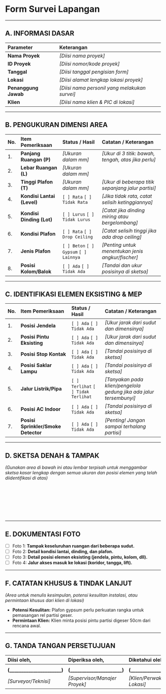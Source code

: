 # Form Survei Lapangan

---

## A. INFORMASI DASAR

| Parameter | Keterangan |
| :--- | :--- |
| **Nama Proyek** | *[Diisi nama proyek]* |
| **ID Proyek** | *[Diisi nomor/kode proyek]* |
| **Tanggal** | *[Diisi tanggal pengisian form]* |
| **Lokasi** | *[Diisi alamat lengkap lokasi proyek]* |
| **Penanggung Jawab** | *[Diisi nama personil yang melakukan survei]* |
| **Klien** | *[Diisi nama klien & PIC di lokasi]* |

---

## B. PENGUKURAN DIMENSI AREA

| No. | Item Pemeriksaan | Status / Hasil | Catatan / Keterangan |
| :--- | :--- | :--- | :--- |
| 1. | **Panjang Ruangan (P)** | *[Ukuran dalam mm]* | *[Ukur di 3 titik: bawah, tengah, atas jika perlu]* |
| 2. | **Lebar Ruangan (L)** | *[Ukuran dalam mm]* | |
| 3. | **Tinggi Plafon (T)** | *[Ukuran dalam mm]* | *[Ukur di beberapa titik sepanjang jalur partisi]* |
| 4. | **Kondisi Lantai (Level)** | `[ ] Rata` `[ ] Tidak Rata` | *[Jika tidak rata, catat selisih ketinggiannya]* |
| 5. | **Kondisi Dinding (Lot)** | `[ ] Lurus` `[ ] Tidak Lurus` | *[Catat jika dinding miring atau bergelombang]* |
| 6. | **Kondisi Plafon** | `[ ] Rata` `[ ] Drop Ceiling` | *[Catat selisih tinggi jika ada drop ceiling]* |
| 7. | **Jenis Plafon** | `[ ] Beton` `[ ] Gypsum` `[ ] Lainnya` | *[Penting untuk menentukan jenis angkur/fischer]* |
| 8. | **Posisi Kolom/Balok** | `[ ] Ada` `[ ] Tidak Ada` | *[Tandai dan ukur posisinya di sketsa]* |

---

## C. IDENTIFIKASI ELEMEN EKSISTING & MEP

| No. | Item Pemeriksaan | Status / Hasil | Catatan / Keterangan |
| :--- | :--- | :--- | :--- |
| 1. | **Posisi Jendela** | `[ ] Ada` `[ ] Tidak Ada` | *[Ukur jarak dari sudut dan dimensinya]* |
| 2. | **Posisi Pintu Eksisting** | `[ ] Ada` `[ ] Tidak Ada` | *[Ukur jarak dari sudut dan dimensinya]* |
| 3. | **Posisi Stop Kontak** | `[ ] Ada` `[ ] Tidak Ada` | *[Tandai posisinya di sketsa]* |
| 4. | **Posisi Saklar Lampu** | `[ ] Ada` `[ ] Tidak Ada` | *[Tandai posisinya di sketsa]* |
| 5. | **Jalur Listrik/Pipa** | `[ ] Terlihat` `[ ] Tidak Terlihat`| *[Tanyakan pada klien/pengelola gedung jika ada jalur tersembunyi]* |
| 6. | **Posisi AC Indoor** | `[ ] Ada` `[ ] Tidak Ada` | *[Tandai posisinya di sketsa]* |
| 7. | **Posisi Sprinkler/Smoke Detector**| `[ ] Ada` `[ ] Tidak Ada` | *[Penting! Jangan sampai terhalang partisi]* |

---

## D. SKETSA DENAH & TAMPAK

*(Gunakan area di bawah ini atau lembar terpisah untuk menggambar sketsa kasar lengkap dengan semua ukuran dan posisi elemen yang telah diidentifikasi di atas)*

<br>
<br>
<br>
<br>
<br>
<br>

---

## E. DOKUMENTASI FOTO

-   [ ] Foto 1: **Tampak keseluruhan ruangan dari beberapa sudut.**
-   [ ] Foto 2: **Detail kondisi lantai, dinding, dan plafon.**
-   [ ] Foto 3: **Detail posisi elemen eksisting (jendela, pintu, kolom, dll).**
-   [ ] Foto 4: **Jalur akses masuk ke lokasi (koridor, tangga, lift).**

---

## F. CATATAN KHUSUS & TINDAK LANJUT

*(Area untuk menulis kesimpulan, potensi kesulitan instalasi, atau permintaan khusus dari klien di lokasi)*

-   **Potensi Kesulitan:** Plafon gypsum perlu perkuatan rangka untuk pemasangan rel partisi geser.
-   **Permintaan Klien:** Klien minta posisi pintu partisi digeser 50cm dari rencana awal.

---

## G. TANDA TANGAN PERSETUJUAN

| Diisi oleh, | Diperiksa oleh, | Diketahui oleh, |
| :--- | :--- | :--- |
| | | |
| **(______________________)** | **(______________________)** | **(______________________)** |
| *[Surveyor/Teknisi]* | *[Supervisor/Manajer Proyek]* | *[Klien/Perwakilan di Lokasi]* |